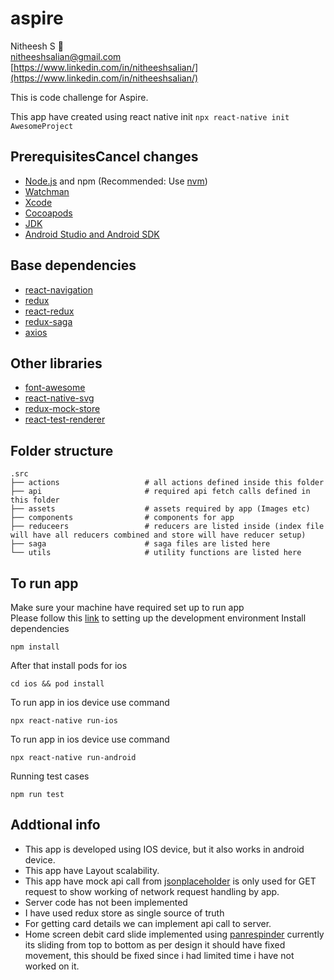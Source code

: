 # aspire 

Nitheesh S 🙂 <br />
nitheeshsalian@gmail.com <br />
[https://www.linkedin.com/in/nitheeshsalian/](https://www.linkedin.com/in/nitheeshsalian/) <br />

This is code challenge for Aspire.

This app have created using react native init  `npx react-native init AwesomeProject`

## PrerequisitesCancel changes

- [Node.js](https://nodejs.org) and npm (Recommended: Use [nvm](https://github.com/nvm-sh/nvm))
- [Watchman](https://facebook.github.io/watchman)
- [Xcode](https://developer.apple.com/xcode)
- [Cocoapods](https://cocoapods.org)
- [JDK](https://www.oracle.com/java/technologies/javase-jdk11-downloads.html)
- [Android Studio and Android SDK](https://developer.android.com/studio)

## Base dependencies

- [react-navigation](https://reactnavigation.org/)
- [redux](https://redux.js.org/introduction/getting-started)
- [react-redux](https://react-redux.js.org/) 
- [redux-saga](https://redux-saga.js.org/) 
- [axios](https://github.com/axios/axios) 

## Other libraries
- [font-awesome](https://fontawesome.com/start)
- [react-native-svg](https://www.npmjs.com/package/react-native-svg)
- [redux-mock-store](https://github.com/reduxjs/redux-mock-store)
- [react-test-renderer](https://reactjs.org/docs/test-renderer.html)

## Folder structure 


    .src
    ├── actions                   # all actions defined inside this folder
    ├── api                       # required api fetch calls defined in this folder
    ├── assets                    # assets required by app (Images etc)
    ├── components                # components for app
    ├── reduceers                 # reducers are listed inside (index file will have all reducers combined and store will have reducer setup)
    ├── saga                      # saga files are listed here
    └── utils                     # utility functions are listed here
   
   
## To run app

Make sure your machine have required set up to run app <br />
Please follow this [link](https://reactnative.dev/docs/environment-setup) to setting up the development environment
Install dependencies  <br />

`npm install`  <br />

After that install pods for ios  <br />

`cd ios && pod install` <br />

To run app in ios device use command  <br />

`npx react-native run-ios`  <br />

To run app in ios device use command  <br />

`npx react-native run-android`  <br />

Running test cases 

`npm run test`
    
    
## Addtional info
- This app is developed using IOS device, but it also works in android device.
- This app have Layout scalability. 
- This app have mock api call from [jsonplaceholder](https://jsonplaceholder.typicode.com/) is only used for GET request to show working of network request handling by app.
- Server code has not been implemented
- I have used redux store as single source of truth
- For getting card details we can implement api call to server.
- Home screen debit card slide implemented using [panrespinder](https://reactnative.dev/docs/panresponder) currently its sliding from top to bottom as per design it should have fixed movement, this should be fixed since i had limited time i have not worked on it.


  
